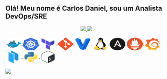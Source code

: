 ## Olá! Meu nome é Carlos Daniel, sou um Analista DevOps/SRE
<div align="center">
  <a href="https://github.com/CarlosDaniel3">
  <img height="180em" src="https://github-readme-stats-sigma-five.vercel.app/api?username=CarlosDaniel3&show_icons=true&theme=dark&include_all_commits=true&count_private=true"/>
  <img height="180em" src="https://github-readme-stats-sigma-five.vercel.app/api/top-langs/?username=CarlosDaniel3&layout=compact&langs_count=7&theme=dark"/>
</div>

<div style="display: inline_block"><br>
    <img align="center" alt="carlos-docker" height="40" width="50" src="https://github.com/devicons/devicon/blob/master/icons/docker/docker-original.svg">
    <img align="center" alt="carlos-kubernetes" height="40" width="50" src="https://github.com/devicons/devicon/blob/master/icons/kubernetes/kubernetes-plain.svg">
    <img align="center" alt="carlos-terraform" height="40" width="50" src="https://github.com/devicons/devicon/blob/master/icons/terraform/terraform-original.svg">
    <img align="center" alt="carlos-git" height="40" width="50" src="https://github.com/devicons/devicon/blob/master/icons/git/git-original.svg">
    <img align="center" alt="carlos-vagrant" height="40" width="50" src="https://github.com/devicons/devicon/blob/master/icons/vagrant/vagrant-original.svg">
    <img align="center" alt="carlos-linux" height="40" width="50" src="https://github.com/devicons/devicon/blob/master/icons/linux/linux-original.svg">
    <img align="center" alt="carlos-ansible" height="40" width="50" src="https://github.com/devicons/devicon/blob/master/icons/ansible/ansible-original.svg">
    <img align="center" alt="carlos-prometheus" height="40" width="50" src="https://github.com/devicons/devicon/blob/master/icons/prometheus/prometheus-original.svg">
    <img align="center" alt="carlos-grafana" height="40" width="50" src="https://github.com/devicons/devicon/blob/master/icons/grafana/grafana-original.svg">
    <img align="center" alt="carlos-packer" height="40" width="50" src="https://github.com/devicons/devicon/blob/master/icons/packer/packer-original.svg">
    <img align="center" alt="carlos-python" height="40" width="50" src="https://github.com/devicons/devicon/blob/master/icons/python/python-original.svg">
    <img align="center" alt="carlos-bash" height="40" width="50" src="https://github.com/devicons/devicon/blob/master/icons/bash/bash-original.svg">
</div>
  <br/>
  <div> 
  <a href="https://www.linkedin.com/in/carlos-daniel-oliveira-nunes/" target="_blank"><img src="https://img.shields.io/badge/-LinkedIn-%230077B5?style=for-the-badge&logo=linkedin&logoColor=white" target="_blank"></a> 
 </div>
